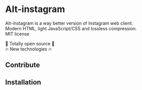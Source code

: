 # Alt-instagram


Alt-instagram is a way better version of Instagram web client.<BR>
Modern HTML, light JavaScript/CSS and lossless compression.<BR>
MIT license<BR>

🎉 Totally open source 🎉<BR>
🔥 New technologies 🔥

## Contribute


## Installation

